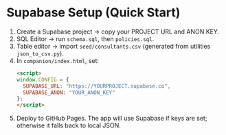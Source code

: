 
# Supabase Setup (Quick Start)

1) Create a Supabase project → copy your PROJECT URL and ANON KEY.
2) SQL Editor → run `schema.sql`, then `policies.sql`.
3) Table editor → import `seed/consultants.csv` (generated from utilities `json_to_csv.py`).
4) In `companion/index.html`, set:
   ```html
   <script>
   window.CONFIG = {
     SUPABASE_URL: "https://YOURPROJECT.supabase.co",
     SUPABASE_ANON: "YOUR_ANON_KEY"
   };
   </script>
   ```
5) Deploy to GitHub Pages. The app will use Supabase if keys are set; otherwise it falls back to local JSON.
